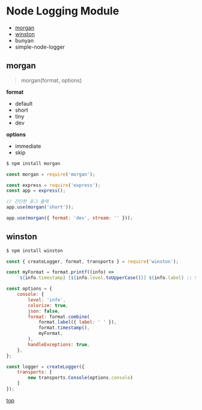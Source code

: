 # Node Logging Module


- [morgan](#morgan)
- [winston](#winston)
- bunyan
- simple-node-logger



## morgan

> morgan(format, options)


**format**      
- default
- short
- tiny
- dev

**options**   
- immediate
- skip


```bash
$ npm install morgan
```

```js
const morgan = require('morgan');

const express = require('express');
const app = express();

// 간단한 로그 출력
app.use(morgan('short'));

app.use(morgan({ format: 'dev', stream: '' }));
```



## winston


```bash
$ npm install winston
```

```js
const { createLogger, format, transports } = require('winston');

const myFormat = format.printf((info) =>
    `${info.timestamp} [${info.level.toUpperCase()}] ${info.label} :: ${info.message}`);

const options = {
    console: {
        level: 'info',
        colorize: true,
        json: false,
        format: format.combine(
            format.label({ label: ' ' }),
            format.timestamp(),
            myFormat,
        ),
        handleExceptions: true,
    },
};

const logger = createLogger({
    transports: [
        new transports.Console(options.console)
    ]
});
```



[top](#)
